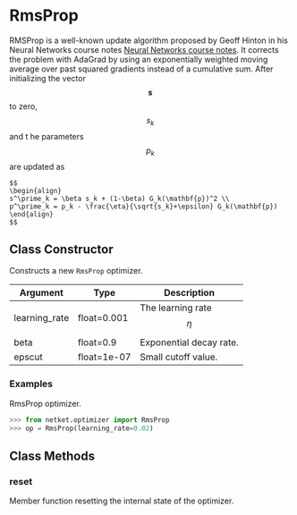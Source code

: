 # RmsProp
RMSProp is a well-known update algorithm proposed by Geoff Hinton
    in his Neural Networks course notes [Neural Networks course notes](http://www.cs.toronto.edu/~tijmen/csc321/slides/lecture_slides_lec6.pdf).
    It corrects the problem with AdaGrad by using an exponentially weighted
    moving average over past squared gradients instead of a cumulative sum.
    After initializing the vector $$\mathbf{s}$$ to zero, $$s_k$$ and t
    he parameters $$p_k$$ are updated as

    $$
    \begin{align}
    s^\prime_k = \beta s_k + (1-\beta) G_k(\mathbf{p})^2 \\
    p^\prime_k = p_k - \frac{\eta}{\sqrt{s_k}+\epsilon} G_k(\mathbf{p})
    \end{align}
    $$

## Class Constructor
Constructs a new ``RmsProp`` optimizer.

|  Argument   |   Type    |        Description         |
|-------------|-----------|----------------------------|
|learning_rate|float=0.001|The learning rate $$ \eta $$|
|beta         |float=0.9  |Exponential decay rate.     |
|epscut       |float=1e-07|Small cutoff value.         |


### Examples
RmsProp optimizer.

```python
>>> from netket.optimizer import RmsProp
>>> op = RmsProp(learning_rate=0.02)

```



## Class Methods 
### reset
Member function resetting the internal state of the optimizer.


